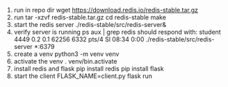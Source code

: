 1. run in repo dir
    wget https://download.redis.io/redis-stable.tar.gz
2. run
    tar -xzvf redis-stable.tar.gz
    cd redis-stable
    make
3. start the redis server
    ./redis-stable/src/redis-server&
4. verify server is running
    ps aux | grep redis
    should respond with:
        student    4449  0.2  0.1  62256  6332 pts/4    Sl   08:34   0:00 ./redis-stable/src/redis-server *:6379
5. create a venv 
    python3 -m venv venv
6. activate the venv
    . venv/bin.activate
7. install redis and flask
    pip install redis 
    pip install flask 
8. start the client 
    FLASK_NAME=client.py flask run